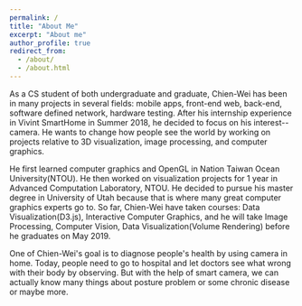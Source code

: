 ```yaml
---
permalink: /
title: "About Me"
excerpt: "About me"
author_profile: true
redirect_from: 
  - /about/
  - /about.html
---
```


As a CS student of both undergraduate and graduate, Chien-Wei has been in many projects in several fields: mobile apps, front-end web, back-end, software defined network, hardware testing. After his internship experience in Vivint SmartHome in Summer 2018, he decided to focus on his interest--camera. He wants to change how people see the world by working on projects relative to 3D visualization, image processing, and computer graphics.

He first learned computer graphics and OpenGL in Nation Taiwan Ocean University(NTOU). He then worked on visualization projects for 1 year in Advanced Computation Laboratory, NTOU. He decided to pursue his master degree in University of Utah because that is where many great computer graphics experts go to. So far, Chien-Wei have taken courses: Data Visualization(D3.js), Interactive Computer Graphics, and he will take Image Processing, Computer Vision, Data Visualization(Volume Rendering) before he graduates on May 2019.

One of Chien-Wei's goal is to diagnose people's health by using camera in home. Today, people need to go to hospital and let doctors see what wrong with their body by observing. But with the help of smart camera, we can actually know many things about posture problem or some chronic disease or maybe more.
